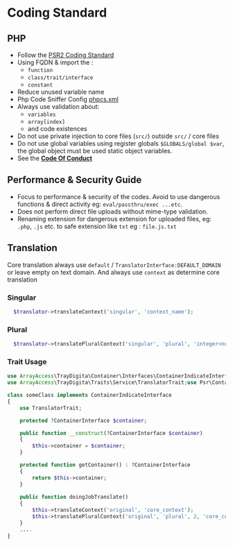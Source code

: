 # Coding Standard

## PHP

- Follow the [PSR2 Coding Standard](https://www.php-fig.org/psr/psr-2/)
- Using FQDN & import the :
  - `function`
  - `class/trait/interface`
  - `constant`
- Reduce unused variable name
- Php Code Sniffer Config [phpcs.xml](phpcs.xml)
- Always use validation about:
  - `variables`
  - `array[index]`
  - and code existences
- Do not use private injection to core files (`src/`) outside `src/` / core files
- Do not use global variables using register globals ```$GLOBALS/global $var```, the global object must be used static object variables.
- See the **[Code Of Conduct](CODE_OF_CONDUCT.md)**

## Performance & Security Guide

- Focus to performance & security of the codes. Avoid to use dangerous functions & direct activity eg: `eval/passthru/exec ...etc`. 
- Does not perform direct file uploads without mime-type validation.
- Renaming extension for dangerous extension for uploaded files, eg: `.php`, `.js` etc. to safe extension like `txt` eg : `file.js.txt`

## Translation

Core translation always use `default` / `TranslatorInterface:DEFAULT_DOMAIN` or leave empty on text domain. And always use `context` as determine core translation

### Singular

```php
  $translator->translateContext('singular', 'context_name');
```

### Plural

```php
  $translator->translatePluralContext('singular', 'plural', 'integer<number>' , 'context_name');
```

### Trait Usage

```php
use ArrayAccess\TrayDigita\Container\Interfaces\ContainerIndicateInterface;
use ArrayAccess\TrayDigita\Traits\Service\TranslatorTrait;use Psr\Container\ContainerInterface;

class someClass implements ContainerIndicateInterface
{
    use TranslatorTrait;

    protected ?ContainerInterface $container;

    public function __construct(?ContainerInterface $container)
    {
        $this->container = $container;
    }

    protected function getContainer() : ?ContainerInterface
    {
        return $this->container;
    }
    
    public function doingJobTranslate()
    {
        $this->translateContext('original', 'core_context');
        $this->translatePluralContext('original', 'plural', 2, 'core_context');
    }
    ....
}
```
